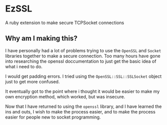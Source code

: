 # EzSSL
A ruby extension to make secure TCPSocket connections

## Why am I making this?
I have personally had a lot of problems trying to use the `OpenSSL` and `Socket` libraries together to make a secure connection. Too many hours have gone into researching the openssl doccumentation to just get the basic idea of what i need to do.

I would get padding errors. I tried using the `OpenSSL::SSL::SSLSocket` object just to get more confused.

It eventually got to the point where i thought it would be easier to make my own encryption method, which worked, but was insecure.

Now that I have returned to using the `openssl` library, and I have learned the ins and outs, I wish to make the process easier, and to make the process easier for people new to socket programming.
